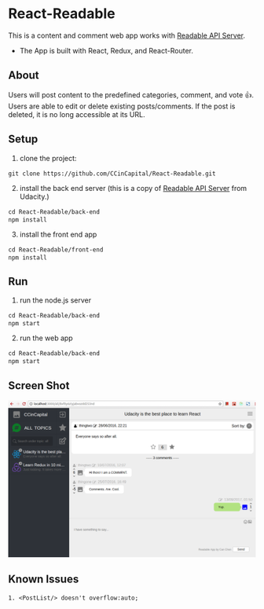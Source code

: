 # React-Readable

This is a content and comment web app works with [Readable API Server](https://github.com/udacity/reactnd-project-readable-starter).
- The App is built with React, Redux, and React-Router.

## About

Users will post content to the predefined categories, comment, and vote :+1:. Users are able to edit or delete existing posts/comments. If the post is deleted, it is no long accessible at its URL.

## Setup

1. clone the project:
```
git clone https://github.com/CCinCapital/React-Readable.git
```
2. install the back end server (this is a copy of [Readable API Server](https://github.com/udacity/reactnd-project-readable-starter) from Udacity.)
```
cd React-Readable/back-end
npm install 
```
3. install the front end app
```
cd React-Readable/front-end
npm install 
```

## Run

1. run the node.js server
```
cd React-Readable/back-end
npm start
```
2. run the web app
```
cd React-Readable/back-end
npm start
```

## Screen Shot

![img](https://github.com/CCinCapital/React-Readable/blob/master/front-end/src/resources/icon/ui.png)

## Known Issues
```
1. <PostList/> doesn't overflow:auto;
```
